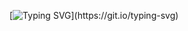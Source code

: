 [![Typing SVG](https://readme-typing-svg.herokuapp.com?font=Fira+Code&size=25&pause=1000&color=2DAE73&center=true&vCenter=true&multiline=true&width=500&height=60&lines=Stop+struggling%2C+life+is+stoped.)](https://git.io/typing-svg)
